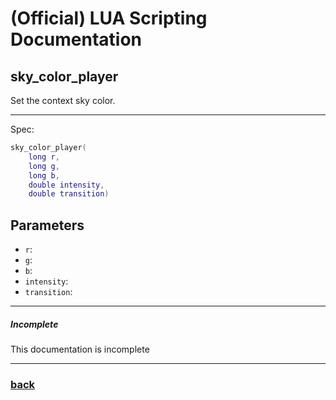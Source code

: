 
# (Official) LUA Scripting Documentation

## sky_color_player

Set the context sky color.

___

Spec:

```lua
sky_color_player(
	long r,
	long g,
	long b,
	double intensity,
	double transition)
```

## Parameters

- `r`: 
- `g`: 
- `b`: 
- `intensity`: 
- `transition`: 

___

##### Incomplete

This documentation is incomplete

___

### [back](../tints)
